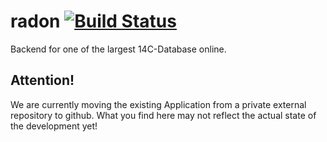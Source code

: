 # radon [![Build Status](https://travis-ci.org/MartinHinz/radon.svg?branch=master)](https://travis-ci.org/MartinHinz/radon)


Backend for one of the largest 14C-Database online.

## Attention!
We are currently moving the existing Application from a private external repository to github. What you find here may not reflect the actual state of the development yet!

